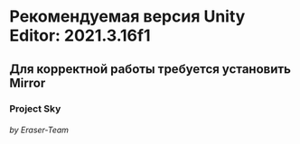 # Рекомендуемая версия Unity Editor: 2021.3.16f1
## Для корректной работы требуется установить Mirror
### Project Sky
###### by Eraser-Team
